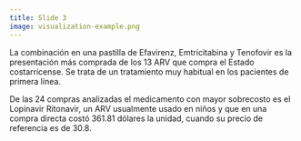 ```yaml
---
title: Slide 3
image: visualization-example.png
---
```


La combinación en una pastilla de Efavirenz, Emtricitabina y Tenofovir es la presentación más comprada de los 13 ARV que compra el Estado costarricense. Se trata de un tratamiento muy habitual en los pacientes de primera línea. 

De las 24 compras analizadas el medicamento con mayor sobrecosto es el Lopinavir Ritonavir, un ARV usualmente usado en niños y que en una compra directa costó 361.81 dólares la unidad, cuando su precio de referencia es de 30.8. 
